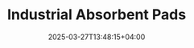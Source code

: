 ---
type: product
layout: product
date: 2025-03-27T13:48:15+04:00
sitemap:
  priority: 1
  changefreq: "weekly"

# SEO metadata
seoTitleSuffix: "- Auto Mechanics PIG Mats Near Me"
seoDescription: >-
  Tennessee mechanics love Industrial Absorbent Pads from Nutcracker Pro. High-performance spill control with Exxon tech. Durable, cost-effective bulk pads for auto shops.

# Page content
title: "Industrial **Absorbent Pads**"
titlePrefix: "Tennessee’s Best Pick for"
description: >-
  Industrial Absorbent Pads (PIG Mats) offer top-tier spill control for Tennessee auto shops. With Exxon tech, these durable pads soak up 17–20 oz of oil and more. Get 200 for $39!

# benefitsContent
benefitsImages:
  - image: "/images/abspads/product-main.jpg"
    alt: "Industrial Absorbent Pads for Tennessee Auto Shops"

benefitsBlocks:
  - title: "Top Spill Control"
    text: >-
      Industrial Absorbent Pads soak up oils, solvents, and coolants fast. Tennessee mechanics keep shops clean and safe with these high-performance pads from Nutcracker Pro.
  - title: "Boosts Shop Safety"
    text: >-
      These pads cut slip risks in Tennessee garages, meeting OSHA standards. Protect your team and customers with quick spill containment for auto repair work.
  - title: "Handles All Spills"
    text: >-
      From motor oil to chemicals, Industrial Absorbent Pads tackle it all. Tennessee dealerships rely on them for versatile leak protection in service bays.
  - title: "Bulk Savings for Tennessee"
    text: >-
      Get 200 pads for $39—a steal for Tennessee auto shops. Save up to $1,200 yearly with this cost-effective supply that cuts reorder hassles.
  - title: "Tough and Tear-Free"
    text: >-
      Sonic-bonded and dimpled, these pads hold up in Tennessee workshops. No fraying or mess, just reliable spill control for heavy-duty mechanic jobs.
  - title: "Keeps Work Flowing"
    text: >-
      Place these pads in high-spill zones at Tennessee service centers. They stop disruptions fast, keeping your garage running smooth all day long.
  - title: "Fast Delivery to Tennessee"
    text: >-
      Tennessee shops get Industrial Absorbent Pads quick with our fast shipping. Stay stocked for busy days with this local mechanic supply solution.
  - title: "Perfect for Diesel Shops"
    text: >-
      Diesel mechanics in Tennessee trust these pads for tough oil spills. High absorbency and durability make them a must-have for heavy-use garages.
  - title: "Tennessee's Auto Shop Favorite"
    text: >-
      From Memphis to Knoxville, Tennessee auto pros pick Industrial Absorbent Pads. They’re the go-to for spill control and cost savings in the state.

# testimonials section
testimonials:
  items:
    - name: "Bobby"
      text: >-
        These pads are gold in my Nashville shop. Oil spills vanish quick, and they’re tough as nails. Best price I’ve seen for this kind of quality.
    - name: "Tammy"
      text: >-
        My Chattanooga garage uses these daily. They soak up everything fast, and the bulk deal saves us cash. Couldn’t run the shop without them!
    - name: "Earl"
      text: >-
        Been using these in Memphis. They handle diesel spills like a dream and don’t tear up. Shipping’s fast, so we’re never caught short.
    - name: "Jess"
      text: >-
        My Knoxville dealership swears by these pads. Leaks under cars? Gone in seconds. Cheap per case and they last us a good while.
    - name: "Randy"
      text: >-
        In Clarksville, these pads keep my shop floor clean. Oil and coolant spills don’t stand a chance. Great value for the money too.
    - name: "Cindy"
      text: >-
        My husband’s Murfreesboro shop loves these. They suck up spills fast, and the floor stays safe. Best mats we’ve tried hands down.
    - name: "Mike"
      text: >-
        These pads rock in my Jackson garage. Tough spills get handled quick, and they don’t fall apart. Bulk order’s a smart move for us.
    - name: "Sara"
      text: >-
        I use these in my Kingsport repair bay. Oil messes clean up easy, and they’re sturdy. Fast delivery keeps us ready for anything.
    - name: "Greg"
      text: >-
        My Tennessee shop depends on these pads. They soak up oil spills fast and save us time. Best deal around for mechanic supplies.

# FAQ section
faq:
  titleColored: "F.A.Q."
  questions:
    - question: "What are Industrial Absorbent Pads?"
      answer: >-
        They’re meltblown polypropylene pads with Exxon tech. Tennessee mechanics call them PIG Mats—top-notch for spill control in auto shops.
    - question: "How much can they absorb?"
      answer: >-
        Each pad takes in 17–20 oz of oil, solvents, or chemicals. Tennessee garages trust them for heavy-duty spill cleanup every time.
    - question: "Why are they cost-effective?"
      answer: >-
        At $39 for 200, Tennessee shops save big. Less reordering and up to $1,200 yearly savings make them a smart bulk buy.
    - question: "What’s the dimpled design do?"
      answer: >-
        It boosts soaking power and wicking. Tennessee auto pros customize them easy with perforations for any spill size in the shop.
    - question: "Good for chemical spills too?"
      answer: >-
        Yep, they handle oils and chemicals alike. Tennessee dealerships use them for all kinds of leaks in service areas.
    - question: "How tough are these pads?"
      answer: >-
        Super sturdy polypropylene keeps them intact. Tennessee mechanics rely on their tear-free strength for rough jobs.
    - question: "What’s the packaging like?"
      answer: >-
        Comes in a 200-pad dispenser box. Tennessee shops love the easy storage and quick grab for spill messes.
    - question: "Fast shipping in Tennessee?"
      answer: >-
        You bet. Industrial Absorbent Pads ship fast statewide, keeping Tennessee garages stocked for high-volume service days.

---